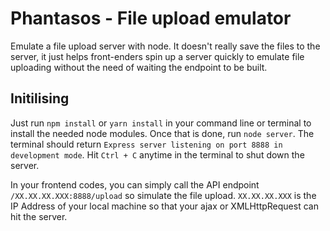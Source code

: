 # Phantasos - File upload emulator

Emulate a file upload server with node. It doesn't really save the files to the server, it just helps front-enders spin up a server quickly to emulate file uploading without the need of waiting the endpoint to be built.

## Initilising

Just run `npm install` or `yarn install` in your command line or terminal to install the needed node modules.  Once that is done, run `node server`.  The terminal should return `Express server listening on port 8888 in development mode`.  Hit `Ctrl + C` anytime in the terminal to shut down the server.

In your frontend codes, you can simply call the API endpoint `/XX.XX.XX.XXX:8888/upload` so simulate the file upload. `XX.XX.XX.XXX` is the IP Address of your local machine so that your ajax or XMLHttpRequest can hit the server.